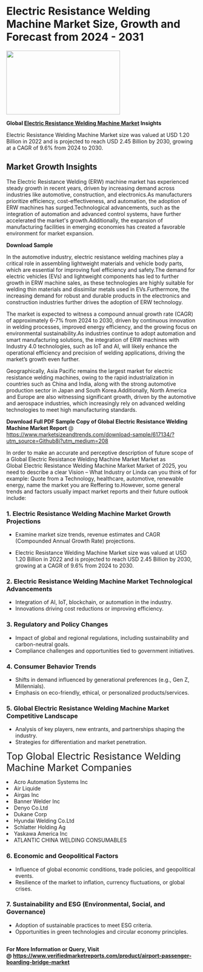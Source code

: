 <H1>Electric Resistance Welding Machine Market Size, Growth and Forecast from 2024 - 2031</H1><img class="aligncenter size-medium wp-image-584254" src="https://thirdeyenews.in/wp-content/uploads/2024/09/Global-Market-Research-300x168.jpeg" alt="" width="300" height="168" /><p><strong>Global&nbsp;<a href="https://www.marketsizeandtrends.com/download-sample/617134/?utm_source=Github8j?utm_medium=208">Electric Resistance Welding Machine Market</a> Insights</strong></p><p>Electric Resistance Welding Machine Market size was valued at USD 1.20 Billion in 2022 and is projected to reach USD 2.45 Billion by 2030, growing at a CAGR of 9.6% from 2024 to 2030.</p><p><h2>Market Growth Insights</h2> <p>The Electric Resistance Welding (ERW) machine market has experienced steady growth in recent years, driven by increasing demand across industries like automotive, construction, and electronics.As manufacturers prioritize efficiency, cost-effectiveness, and automation, the adoption of ERW machines has surged.Technological advancements, such as the integration of automation and advanced control systems, have further accelerated the market's growth.Additionally, the expansion of manufacturing facilities in emerging economies has created a favorable environment for market expansion.</p> <p><strong>Download Sample</strong></p> <p>In the automotive industry, electric resistance welding machines play a critical role in assembling lightweight materials and vehicle body parts, which are essential for improving fuel efficiency and safety.The demand for electric vehicles (EVs) and lightweight components has led to further growth in ERW machine sales, as these technologies are highly suitable for welding thin materials and dissimilar metals used in EVs.Furthermore, the increasing demand for robust and durable products in the electronics and construction industries further drives the adoption of ERW technology.</p> <p>The market is expected to witness a compound annual growth rate (CAGR) of approximately 6-7% from 2024 to 2030, driven by continuous innovation in welding processes, improved energy efficiency, and the growing focus on environmental sustainability.As industries continue to adopt automation and smart manufacturing solutions, the integration of ERW machines with Industry 4.0 technologies, such as IoT and AI, will likely enhance the operational efficiency and precision of welding applications, driving the market’s growth even further.</p> <p>Geographically, Asia Pacific remains the largest market for electric resistance welding machines, owing to the rapid industrialization in countries such as China and India, along with the strong automotive production sector in Japan and South Korea.Additionally, North America and Europe are also witnessing significant growth, driven by the automotive and aerospace industries, which increasingly rely on advanced welding technologies to meet high manufacturing standards.</p> <p><span class=""><strong>Download Full PDF Sample Copy of Global Electric Resistance Welding Machine Market Report</strong> @ <a href="https://www.marketsizeandtrends.com/download-sample/617134/?utm_source=Github8j?utm_medium=208" target="_blank">https://www.marketsizeandtrends.com/download-sample/617134/?utm_source=Github8j?utm_medium=208</a></span></p><p>In order to make an accurate and perceptive description of future scope of a Global&nbsp;Electric Resistance Welding Machine Market Market as Global&nbsp;Electric Resistance Welding Machine Market Market of 2025, you need to describe a clear Vision &ndash; What Industry or Linda can you think of for example: Quote from a Technology, healthcare, automotive, renewable energy, name the market you are Reffering to.However, some general trends and factors usually impact market reports and their future outlook include:</p><h3>1.&nbsp;<strong>Electric Resistance Welding Machine Market Growth Projections</strong></h3><ul><li>Examine market size trends, revenue estimates and CAGR (Compounded Annual Growth Rate) projections.</li><li><p>Electric Resistance Welding Machine Market size was valued at USD 1.20 Billion in 2022 and is projected to reach USD 2.45 Billion by 2030, growing at a CAGR of 9.6% from 2024 to 2030.</p></li></ul><h3>2.&nbsp;<strong>Electric Resistance Welding Machine Market Technological Advancements</strong></h3><ul><li>Integration of AI, IoT, blockchain, or automation in the industry.</li><li>Innovations driving cost reductions or improving efficiency.</li></ul><h3>3.&nbsp;<strong>Regulatory and Policy Changes</strong></h3><ul><li>Impact of global and regional regulations, including sustainability and carbon-neutral goals.</li><li>Compliance challenges and opportunities tied to government initiatives.</li></ul><h3>4.&nbsp;<strong>Consumer Behavior Trends</strong></h3><ul><li>Shifts in demand influenced by generational preferences (e.g., Gen Z, Millennials).</li><li>Emphasis on eco-friendly, ethical, or personalized products/services.</li></ul><h3>5.&nbsp;<strong>Global Electric Resistance Welding Machine Market Competitive Landscape</strong></h3><ul><li>Analysis of key players, new entrants, and partnerships shaping the industry.</li><li>Strategies for differentiation and market penetration.</li></ul><p data-pm-slice="1 1 []"><span style="color: inherit; font-family: inherit; font-size: 25px;">Top Global Electric Resistance Welding Machine Market Companies</span></p><div class="" data-test-id=""><p><li>Acro Automation Systems Inc</li><li> Air Liquide</li><li> Airgas Inc</li><li> Banner Welder Inc</li><li> Denyo Co.Ltd</li><li> Dukane Corp</li><li> Hyundai Welding Co.Ltd</li><li> Schlatter Holding Ag</li><li> Yaskawa America Inc</li><li> ATLANTIC CHINA WELDING CONSUMABLES</li></p></div><h3>6.&nbsp;<strong>Economic and Geopolitical Factors</strong></h3><ul><li>Influence of global economic conditions, trade policies, and geopolitical events.</li><li>Resilience of the market to inflation, currency fluctuations, or global crises.</li></ul><h3>7.&nbsp;<strong>Sustainability and ESG (Environmental, Social, and Governance)</strong></h3><ul><li>Adoption of sustainable practices to meet ESG criteria.</li><li>Opportunities in green technologies and circular economy principles.</li></ul><h2><strong style="font-size: 14px;">For More Information or Query, Visit @&nbsp;</strong><a style="background-color: #ffffff; font-size: 14px;" href="https://www.marketsizeandtrends.com/report/electric-resistance-welding-machine-market/" target="_blank">https://www.verifiedmarketreports.com/product/airport-passenger-boarding-bridge-market</a></h2>